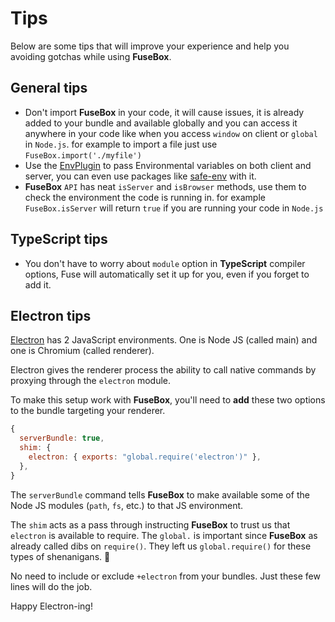 # Tips

Below are some tips that will improve your experience and help you avoiding
gotchas while using **FuseBox**.

## General tips

- Don't import **FuseBox** in your code, it will cause issues, it is already
  added to your bundle and available globally and you can access it anywhere in
  your code like when you access `window` on client or `global` in `Node.js`.
  for example to import a file just use `FuseBox.import('./myfile')`
- Use the [EnvPlugin](#envplugin) to pass Environmental variables on both client
  and server, you can even use packages like
  [safe-env](https://www.npmjs.com/package/safe-env) with it.
- **FuseBox** `API` has neat `isServer` and `isBrowser` methods, use them to
  check the environment the code is running in. for example `FuseBox.isServer`
  will return `true` if you are running your code in `Node.js`

## TypeScript tips

- You don't have to worry about `module` option in **TypeScript** compiler
  options, Fuse will automatically set it up for you, even if you forget to add
  it.

## Electron tips

[Electron](http://electron.atom.io/) has 2 JavaScript environments. One is Node
JS (called main) and one is Chromium (called renderer).

Electron gives the renderer process the ability to call native commands by
proxying through the `electron` module.

To make this setup work with **FuseBox**, you'll need to **add** these two
options to the bundle targeting your renderer.

```js
{
  serverBundle: true,
  shim: {
    electron: { exports: "global.require('electron')" },
  },
}
```

The `serverBundle` command tells **FuseBox** to make available some of the Node
JS modules (`path`, `fs`, etc.) to that JS environment.

The `shim` acts as a pass through instructing **FuseBox** to trust us that
`electron` is available to require. The `global.` is important since **FuseBox**
as already called dibs on `require()`. They left us `global.require()` for these
types of shenanigans. :beers:

No need to include or exclude `+electron` from your bundles. Just these few
lines will do the job.

Happy Electron-ing!
